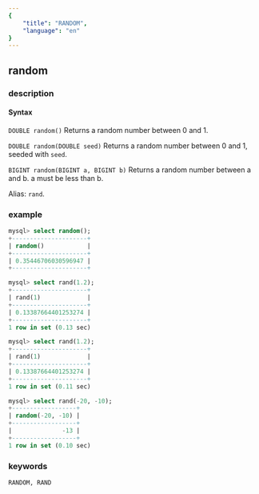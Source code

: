 ```yaml
---
{
    "title": "RANDOM",
    "language": "en"
}
---
```


<!-- 
Licensed to the Apache Software Foundation (ASF) under one
or more contributor license agreements.  See the NOTICE file
distributed with this work for additional information
regarding copyright ownership.  The ASF licenses this file
to you under the Apache License, Version 2.0 (the
"License"); you may not use this file except in compliance
with the License.  You may obtain a copy of the License at
  http://www.apache.org/licenses/LICENSE-2.0
Unless required by applicable law or agreed to in writing,
software distributed under the License is distributed on an
"AS IS" BASIS, WITHOUT WARRANTIES OR CONDITIONS OF ANY
KIND, either express or implied.  See the License for the
specific language governing permissions and limitations
under the License.
-->

## random

### description
#### Syntax

`DOUBLE random()`
Returns a random number between 0 and 1.

`DOUBLE random(DOUBLE seed)`
Returns a random number between 0 and 1, seeded with `seed`.

`BIGINT random(BIGINT a, BIGINT b)`
Returns a random number between a and b. a must be less than b.

Alias: `rand`.

### example

```sql
mysql> select random();
+---------------------+
| random()            |
+---------------------+
| 0.35446706030596947 |
+---------------------+

mysql> select rand(1.2);
+---------------------+
| rand(1)             |
+---------------------+
| 0.13387664401253274 |
+---------------------+
1 row in set (0.13 sec)

mysql> select rand(1.2);
+---------------------+
| rand(1)             |
+---------------------+
| 0.13387664401253274 |
+---------------------+
1 row in set (0.11 sec)

mysql> select rand(-20, -10);
+------------------+
| random(-20, -10) |
+------------------+
|              -13 |
+------------------+
1 row in set (0.10 sec)
```

### keywords
	RANDOM, RAND
